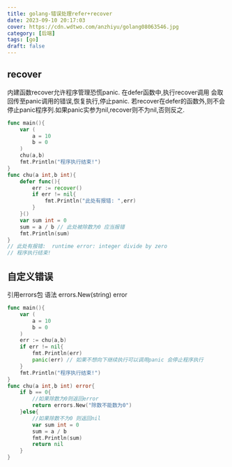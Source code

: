 ```yaml
---
title: golang-错误处理refer+recover
date: 2023-09-10 20:17:03
cover: https://cdn.wdtwo.com/anzhiyu/golang08063546.jpg
category: [后端]
tags: [go]
draft: false
---
```


## recover
内建函数recover允许程序管理恐慌panic. 在defer函数中,执行recover调用 会取回传至panic调用的错误,恢复执行,停止panic.
若recover在defer的函数外,则不会停止panic程序列.如果panic实参为nil,recover则不为nil,否则反之.
```go
func main(){
	var (
		a = 10
		b = 0
	)
	chu(a,b)
    fmt.Println("程序执行结束!")
}
func chu(a int,b int){
	defer func(){
		err := recover()
		if err != nil{
			fmt.Println("此处有报错: ",err)
		}
	}()
	var sum int = 0
	sum = a / b // 此处被除数为0 应当报错
	fmt.Println(sum)
}
// 此处有报错:  runtime error: integer divide by zero
// 程序执行结束!
```

## 自定义错误
引用errors包
语法 errors.New(string) error
```go
func main(){
	var (
		a = 10
		b = 0
	)
	err := chu(a,b)
	if err != nil{
		fmt.Println(err)
        panic(err) // 如果不想向下继续执行可以调用panic 会停止程序执行
	}
	fmt.Println("程序执行结束!")
}
func chu(a int,b int) error{
	if b == 0{
		//如果除数为0则返回error
		return errors.New("除数不能数为0")
	}else{
		//如果除数不为0 则返回nil
		var sum int = 0
		sum = a / b
		fmt.Println(sum)
		return nil
	}
}
```